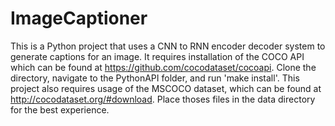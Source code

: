# ImageCaptioner

This is a Python project that uses a CNN to RNN encoder decoder system to generate captions for an image.
It requires installation of the COCO API which can be found at https://github.com/cocodataset/cocoapi. 
Clone the directory, navigate to the PythonAPI folder, and run 'make install'.
This project also requires usage of the MSCOCO dataset, which can be found at http://cocodataset.org/#download.
Place thoses files in the data directory for the best experience.
